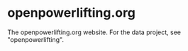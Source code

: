 # openpowerlifting.org
The openpowerlifting.org website. For the data project, see "openpowerlifting".
